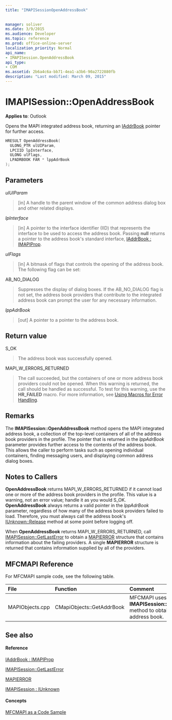 ```yaml
---
title: "IMAPISessionOpenAddressBook"
 
 
manager: soliver
ms.date: 3/9/2015
ms.audience: Developer
ms.topic: reference
ms.prod: office-online-server
localization_priority: Normal
api_name:
- IMAPISession.OpenAddressBook
api_type:
- COM
ms.assetid: 2b6a4c6a-bb71-4ea1-a3b6-90a2722880fb
description: "Last modified: March 09, 2015"
---
```


# IMAPISession::OpenAddressBook

  
  
**Applies to**: Outlook 
  
Opens the MAPI integrated address book, returning an [IAddrBook](iaddrbookimapiprop.md) pointer for further access. 
  
```cpp
HRESULT OpenAddressBook(
  ULONG_PTR ulUIParam,
  LPCIID lpInterface,
  ULONG ulFlags,
  LPADRBOOK FAR * lppAdrBook
);
```

## Parameters

 _ulUIParam_
  
> [in] A handle to the parent window of the common address dialog box and other related displays.
    
 _lpInterface_
  
> [in] A pointer to the interface identifier (IID) that represents the interface to be used to access the address book. Passing **null** returns a pointer to the address book's standard interface, [IAddrBook : IMAPIProp](iaddrbookimapiprop.md). 
    
 _ulFlags_
  
> [in] A bitmask of flags that controls the opening of the address book. The following flag can be set:
    
AB_NO_DIALOG 
  
> Suppresses the display of dialog boxes. If the AB_NO_DIALOG flag is not set, the address book providers that contribute to the integrated address book can prompt the user for any necessary information. 
    
 _lppAdrBook_
  
> [out] A pointer to a pointer to the address book.
    
## Return value

S_OK 
  
> The address book was successfully opened.
    
MAPI_W_ERRORS_RETURNED 
  
> The call succeeded, but the containers of one or more address book providers could not be opened. When this warning is returned, the call should be handled as successful. To test for this warning, use the **HR_FAILED** macro. For more information, see [Using Macros for Error Handling](using-macros-for-error-handling.md).
    
## Remarks

The **IMAPISession::OpenAddressBook** method opens the MAPI integrated address book, a collection of the top-level containers of all of the address book providers in the profile. The pointer that is returned in the  _lppAdrBook_ parameter provides further access to the contents of the address book. This allows the caller to perform tasks such as opening individual containers, finding messaging users, and displaying common address dialog boxes. 
  
## Notes to Callers

 **OpenAddressBook** returns MAPI_W_ERRORS_RETURNED if it cannot load one or more of the address book providers in the profile. This value is a warning, not an error value; handle it as you would S_OK. **OpenAddressBook** always returns a valid pointer in the  _lppAdrBook_ parameter, regardless of how many of the address book providers failed to load. Therefore, you must always call the address book's [IUnknown::Release](http://msdn.microsoft.com/en-us/library/ms682317%28v=VS.85%29.aspx) method at some point before logging off. 
  
When **OpenAddressBook** returns MAPI_W_ERRORS_RETURNED, call [IMAPISession::GetLastError](imapisession-getlasterror.md) to obtain a [MAPIERROR](mapierror.md) structure that contains information about the failing providers. A single **MAPIERROR** structure is returned that contains information supplied by all of the providers. 
  
## MFCMAPI Reference

For MFCMAPI sample code, see the following table.
  
|**File**|**Function**|**Comment**|
|:-----|:-----|:-----|
|MAPIObjects.cpp  <br/> |CMapiObjects::GetAddrBook  <br/> |MFCMAPI uses the **IMAPISession::OpenAddressBook** method to obtain the integrated address book.  <br/> |
   
## See also

#### Reference

[IAddrBook : IMAPIProp](iaddrbookimapiprop.md)
  
[IMAPISession::GetLastError](imapisession-getlasterror.md)
  
[MAPIERROR](mapierror.md)
  
[IMAPISession : IUnknown](imapisessioniunknown.md)
#### Concepts

[MFCMAPI as a Code Sample](mfcmapi-as-a-code-sample.md)

